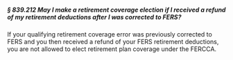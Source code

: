 ##### § 839.212 May I make a retirement coverage election if I received a refund of my retirement deductions after I was corrected to FERS? #####

If your qualifying retirement coverage error was previously corrected to FERS and you then received a refund of your FERS retirement deductions, you are not allowed to elect retirement plan coverage under the FERCCA.